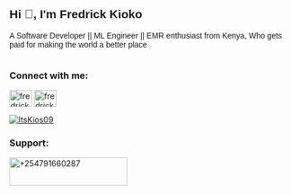 <link href="https://fonts.googleapis.com/css2?family=Josefin+Sans&display=swap" rel="stylesheet">


<h2 style="font-family: 'Josefin Sans', sans-serif;">Hi 👋, I'm Fredrick Kioko</h2>
<p style="font-family: 'Josefin Sans', sans-serif;">A Software Developer || ML Engineer || EMR enthusiast from Kenya, Who gets paid for making the world a better place</p>
<p align="left"> <img src="https://komarev.com/ghpvc/?username=its-kios09&label=Profile%20views&color=0e75b6&style=flat" alt="" /> </p>

<h3 align="left">Connect with me:</h3>
<p align="left">
<a href="https://twitter.com/fredrickkilon18" target="blank"><img align="center" src="https://raw.githubusercontent.com/rahuldkjain/github-profile-readme-generator/master/src/images/icons/Social/twitter.svg" alt="fredrickkilon18" height="30" width="40" /></a>
<a href="https://linkedin.com/in/fredrick-kioko-506550171" target="blank"><img align="center" src="https://raw.githubusercontent.com/rahuldkjain/github-profile-readme-generator/master/src/images/icons/Social/linked-in-alt.svg" alt="fredrick-kioko-506550171" height="30" width="40" /></a>
</p>

<p align="left"> <a href="https://github.com/ryo-ma/github-profile-trophy"><img src="https://github-profile-trophy.vercel.app/?username=its-kios09" alt="ItsKios09" /></a> </p>

<h3 align="left">Support:</h3>
<p><a href="https://www.buymeacoffee.com/+254791660287"> <img align="left" src="https://cdn.buymeacoffee.com/buttons/v2/default-yellow.png" height="50" width="210" alt="+254791660287" /></a></p><br><br>
